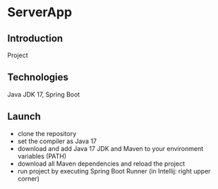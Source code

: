 # ServerApp
## Introduction
Project 

## Technologies

Java JDK 17, Spring Boot

## Launch

- clone the repository 
- set the compiler as Java 17
- download and add Java 17 JDK and Maven to your environment variables (PATH)
- download all Maven dependencies and reload the project
- run project by executing Spring Boot Runner (in Intellij: right upper corner)

